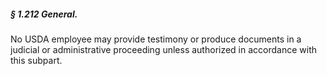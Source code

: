 ##### § 1.212 General. #####

No USDA employee may provide testimony or produce documents in a judicial or administrative proceeding unless authorized in accordance with this subpart.